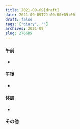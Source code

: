 ```yaml
---
title: 2021-09-09[draft]
date: 2021-09-09T21:00:00+09:00
draft: false
tags: ["diary", ""]
archives: 2021-09
slug: 276689
---
```

#### 午前
- 
#### 午後
- 
#### 体調
- 
#### その他
